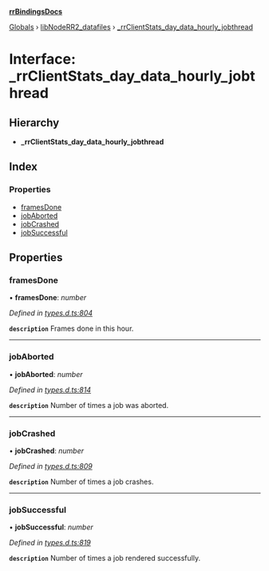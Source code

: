 **[rrBindingsDocs](../README.md)**

[Globals](../README.md) › [libNodeRR2_datafiles](../modules/libnoderr2_datafiles.md) › [_rrClientStats_day_data_hourly_jobthread](libnoderr2_datafiles._rrclientstats_day_data_hourly_jobthread.md)

# Interface: _rrClientStats_day_data_hourly_jobthread

## Hierarchy

* **_rrClientStats_day_data_hourly_jobthread**

## Index

### Properties

* [framesDone](libnoderr2_datafiles._rrclientstats_day_data_hourly_jobthread.md#framesdone)
* [jobAborted](libnoderr2_datafiles._rrclientstats_day_data_hourly_jobthread.md#jobaborted)
* [jobCrashed](libnoderr2_datafiles._rrclientstats_day_data_hourly_jobthread.md#jobcrashed)
* [jobSuccessful](libnoderr2_datafiles._rrclientstats_day_data_hourly_jobthread.md#jobsuccessful)

## Properties

###  framesDone

• **framesDone**: *number*

*Defined in [types.d.ts:804](https://github.com/Novalis15/rrBindings/blob/33d8d78/nodeJS/lx64/v6/types.d.ts#L804)*

**`description`** Frames done in this hour.

___

###  jobAborted

• **jobAborted**: *number*

*Defined in [types.d.ts:814](https://github.com/Novalis15/rrBindings/blob/33d8d78/nodeJS/lx64/v6/types.d.ts#L814)*

**`description`** Number of times a job was aborted.

___

###  jobCrashed

• **jobCrashed**: *number*

*Defined in [types.d.ts:809](https://github.com/Novalis15/rrBindings/blob/33d8d78/nodeJS/lx64/v6/types.d.ts#L809)*

**`description`** Number of times a job crashes.

___

###  jobSuccessful

• **jobSuccessful**: *number*

*Defined in [types.d.ts:819](https://github.com/Novalis15/rrBindings/blob/33d8d78/nodeJS/lx64/v6/types.d.ts#L819)*

**`description`** Number of times a job rendered successfully.